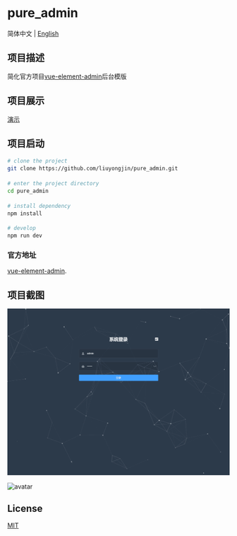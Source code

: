 # pure_admin

简体中文 | [English](./README-en-US.md)

## 项目描述

简化官方项目[vue-element-admin](https://github.com/PanJiaChen/vue-element-admin)后台模版

## 项目展示

[演示](https://liuyongjin.github.io/show_admin/#/login)

## 项目启动

```bash
# clone the project
git clone https://github.com/liuyongjin/pure_admin.git

# enter the project directory
cd pure_admin

# install dependency
npm install

# develop
npm run dev
```

### 官方地址

[vue-element-admin](https://panjiachen.github.io/vue-element-admin-site/zh/guide).


## 项目截图

![avatar](./public/screen1.png)

![avatar](./public/screen.png)


## License

[MIT](./LICENSE)
